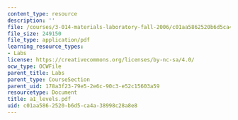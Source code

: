 ```yaml
---
content_type: resource
description: ''
file: /courses/3-014-materials-laboratory-fall-2006/c01aa5862520b6d5ca4a38998c28a8e8_a1_levels.pdf
file_size: 249150
file_type: application/pdf
learning_resource_types:
- Labs
license: https://creativecommons.org/licenses/by-nc-sa/4.0/
ocw_type: OCWFile
parent_title: Labs
parent_type: CourseSection
parent_uid: 178a3f23-79e5-2e6c-90c3-e52c15603a59
resourcetype: Document
title: a1_levels.pdf
uid: c01aa586-2520-b6d5-ca4a-38998c28a8e8
---
```

